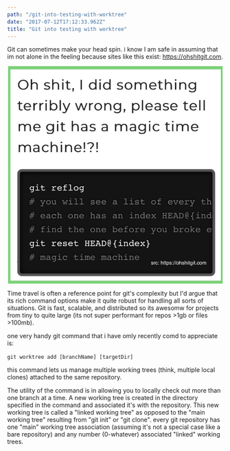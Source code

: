 ```yaml
---
path: "/git-into-testing-with-worktree"
date: "2017-07-12T17:12:33.962Z"
title: "Git into testing with worktree"
---
```

Git can sometimes make your head spin. i know I am safe in assuming that im not alone in the feeling because sites like this exist: https://ohshitgit.com.

<div style="text-align:center">
<img src="ohshitgit.jpg" alt="ohshitgit.jpg" width="500px" align="middle"/>
</div>


Time travel is often a reference point for git's complexity but I'd argue that its rich command options make it quite robust for handling all sorts of situations. Git is fast, scalable, and distributed so its awesomw for projects from tiny to quite large (its not super performant for repos >1gb or files >100mb).

one very handy git command that i have omly recently comd to appreciate is:

`git worktree add [branchName] [targetDir]`

this command lets us manage multiple working trees (think, multiple local clones) attached to the same repository.

The utility of the command is in allowing you to locally check out more than one branch at a time. A new working tree is created in the directory specified in the command and associated it's with the repository. This new working tree is called a "linked working tree" as opposed to the "main working tree" resulting from "git init" or "git clone". every git repository has one "main" working tree association (assuming it's not a special case like a bare repository) and any number (0-whatever) associated "linked" working trees.



